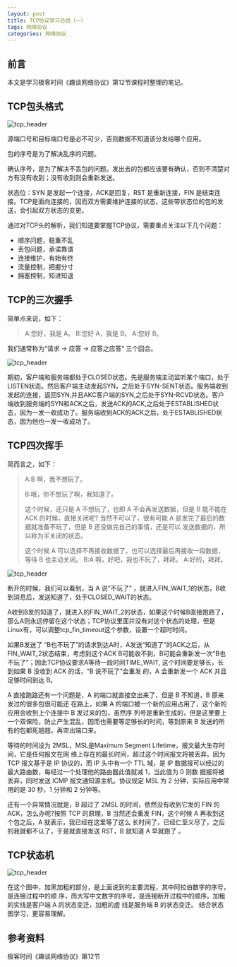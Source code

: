```yaml
---
layout: post
title: TCP协议学习总结（一）
tags: 网络协议
categories: 网络协议
---
```


## 前言

本文是学习极客时间《趣谈网络协议》第12节课程时整理的笔记。

## TCP包头格式

![tcp_header](https://tsmliyun.github.io/static/img/tcp_header.png)

源端口号和目标端口号是必不可少，否则数据不知道该分发给哪个应用。

包的序号是为了解决乱序的问题。

确认序号，是为了解决不丢包的问题。发出去的包都应该要有确认，否则不清楚对方有没有收到；没有收到则会重新发送。

状态位：SYN 是发起一个连接，ACK是回复，RST 是重新连接，FIN 是结束连接。TCP是面向连接的，因而双方需要维护连接的状态，这些带状态位的包的发送，会引起双方状态的变更。

通过对TCP头的解析，我们知道要掌握TCP协议，需要重点关注以下几个问题：

- 顺序问题，稳重不乱
- 丢包问题，承诺靠谱
- 连接维护，有始有终
- 流量控制，把握分寸
- 拥塞控制，知进知退



## TCP的三次握手

简单点来说，如下：

> A:您好，我是 A。
> B:您好 A，我是 B。
> A:您好 B。 

我们通常称为“请求 -> 应答 -> 应答之应答” 三个回合。

![tcp_header](https://tsmliyun.github.io/static/img/tcp_ws.png)

期初，客户端和服务端都处于CLOSED状态。先是服务端主动监听某个端口，处于LISTEN状态。然后客户端主动发起SYN，之后处于SYN-SENT状态。服务端收到发起的连接，返回SYN,并且AKC客户端的SYN,之后处于SYN-RCVD状态。客户端收到服务端的SYN和ACK之后，发送ACK的ACK,之后处于ESTABLISHED状态，因为一发一收成功了。服务端收到ACK的ACK之后，处于ESTABLISHED状态，因为他也一发一收成功了。



## TCP四次挥手

简而言之，如下：

> A:B 啊，我不想玩了。 
>
> B:哦，你不想玩了啊，我知道了。 
>
> 这个时候，还只是 A 不想玩了，也即 A 不会再发送数据，但是 B 能不能在 ACK 的时候，直接关闭呢? 当然不可以了，很有可能 A 是发完了最后的数据就准备不玩了，但是 B 还没做完自己的事情，还是可以 发送数据的，所以称为半关闭的状态。 
>
> 这个时候 A 可以选择不再接收数据了，也可以选择最后再接收一段数据，等待 B 也主动关闭。 B:A 啊，好吧，我也不玩了，拜拜。
> A:好的，拜拜。 

![tcp_header](https://tsmliyun.github.io/static/img/tcp_hs.png)

断开的时候，我们可以看到，当 A 说“不玩了” ，就进入FIN_WAIT_1的状态，B收到消息后，发送知道了，处于CLOSED_WAIT的状态。

A收到B发的知道了，就进入的FIN_WAIT_2的状态，如果这个时候B直接跑路了，那么A则永远停留在这个状态；TCP协议里面并没有对这个状态的处理，但是Linux有，可以调整tcp_fin_timeout这个参数，设置一个超时时间。

如果B发送了 “B也不玩了”的请求到达A时，A发送“知道了”的ACK之后，从FIN_WAIT_2状态结束，考虑到这个ACK B可能收不到，B可能会重新发一次“B也不玩了”；因此TCP协议要求A等待一段时间TIME_WAIT, 这个时间要足够长，长到如果 B 没收到 ACK 的话，“B 说不玩了”会重发 的，A 会重新发一个 ACK 并且足够时间到达 B。 

A 直接跑路还有一个问题是，A 的端口就直接空出来了，但是 B 不知道，B 原来发过的很多包很可能还 在路上，如果 A 的端口被一个新的应用占用了，这个新的应用会收到上个连接中 B 发过来的包，虽然序 列号是重新生成的，但是这里要上一个双保险，防止产生混乱，因而也需要等足够长的时间，等到原来 B 发送的所有的包都死翘翘，再空出端口来。 

等待的时间设为 2MSL，MSL是Maximum Segment Lifetime，报文最大生存时间，它是任何报文在网 络上存在的最长时间，超过这个时间报文将被丢弃。因为 TCP 报文基于是 IP 协议的，而 IP 头中有一个 TTL 域，是 IP 数据报可以经过的最大路由数，每经过一个处理他的路由器此值就减 1，当此值为 0 则数 据报将被丢弃，同时发送 ICMP 报文通知源主机。协议规定 MSL 为 2 分钟，实际应用中常用的是 30 秒，1 分钟和 2 分钟等。 

还有一个异常情况就是，B 超过了 2MSL 的时间，依然没有收到它发的 FIN 的 ACK，怎么办呢?按照 TCP 的原理，B 当然还会重发 FIN，这个时候 A 再收到这个包之后，A 就表示，我已经在这里等了这么 长时间了，已经仁至义尽了，之后的我就都不认了，于是就直接发送 RST，B 就知道 A 早就跑了 。



## TCP状态机

![tcp_header](https://tsmliyun.github.io/static/img/tcp_ztj.png)

在这个图中，加黑加粗的部分，是上面说到的主要流程，其中阿拉伯数字的序号，是连接过程中的顺 序，而大写中文数字的序号，是连接断开过程中的顺序。加粗的实线是客户端 A 的状态变迁，加粗的虚 线是服务端 B 的状态变迁。 结合状态图学习，更容易理解。

## 参考资料

极客时间《趣谈网络协议》第12节
